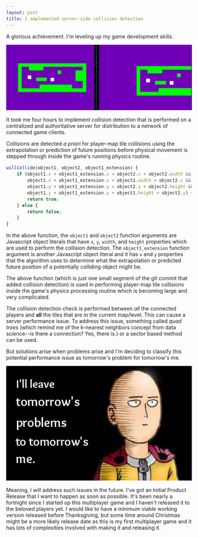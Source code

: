 ```yaml
---
layout: post
title: I implemented server-side collision detection
---
```


A glorious achievement. I'm leveling up my game development skills.

![Players bumping into walls](/assets/images/server_side_collision.gif "Players bumping into walls.")

It took me four hours to implement collision detection that is performed on a centralized and authoritative server for distribution to a network of connected game clients.

Collisions are detected *a priori* for player-map tile collisions using the extrapolation or prediction of future positions before physical movement is stepped through inside the game's running physics routine.

```javascript
willCollide(object1, object2, object1_extension) {
    if (object1.x + object1_extension.x < object2.x + object2.width &&
        object1.x + object1_extension.x + object1.width > object2.x &&
        object1.y + object1_extension.y < object2.y + object2.height &&
        object1.y + object1_extension.y + object1.height > object2.y) {
        return true;
    } else {
        return false;
    }
}
```

In the above function, the `object1` and `object2` function arguments are Javascript object literals that have `x`, `y`, `width`, and `height` properties which are used to perform the collision detection. The `object1_extension` function argument is another Javascript object literal and it has `x` and `y` properties that the algorithm uses to determine what the extrapolation or predicted future position of a potentially colliding object might be.

The above function (which is just one small segment of the git commit that added collision detection) is used in performing player-map tile collisions inside the game's physics processing routine which is becoming large and very complicated.

The collision detection check is performed between *all* the connected players and **all** the tiles that are in the current map/level. This can cause a server performance issue. To address this issue, something called *quad trees* (which remind me of the k-nearest neighbors concept from data science--is there a connection? Yes, there is.) or a sector based method can be used.

But solutions arise when problems arise and I'm deciding to classify this potential performance issue as tomorrow's problem for tomorrow's me.

![One Punch Man](/assets/images/opm_tomorrow.jpg "One Punch Man.")

Meaning, I will address such issues in the future. I've got an Initial Product Release that I want to happen as soon as possible. It's been nearly a fortnight since I started up this multiplayer game and I haven't released it to the beloved players yet. I would like to have a minimum viable working version released before Thanksgiving, but some time around Christmas might be a more likely release date as this is my first multiplayer game and it has lots of complexities involved with making it and releasing it.